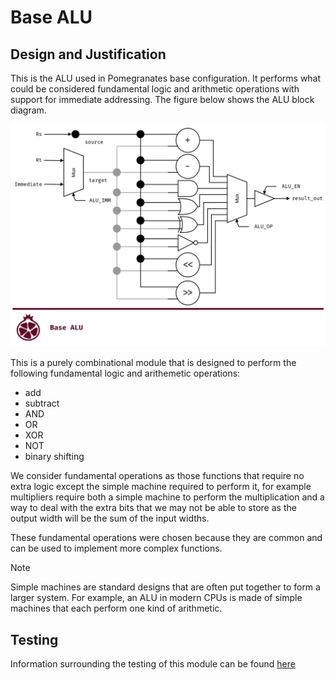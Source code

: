 # Base ALU

## Design and Justification
<!-- Please discuss your design here -->
<!-- Make sure to justify any design choices made where there may be an alternative approach -->
This is the ALU used in Pomegranates base configuration. It performs what could be considered fundamental logic and arithmetic operations with support for immediate addressing. The figure below shows the ALU block diagram.

![ALU block diagram](https://github.com/Zachary-Pearce/Pomegranate/blob/main/images/ALU_Block_Diagram.png)

This is a purely combinational module that is designed to perform the following fundamental logic and arithemetic operations:
* add
* subtract
* AND
* OR
* XOR
* NOT
* binary shifting

We consider fundamental operations as those functions that require no extra logic except the simple machine required to perform it, for example multipliers require both a simple machine to perform the multiplication and a way to deal with the extra bits that we may not be able to store as the output width will be the sum of the input widths.

These fundamental operations were chosen because they are common and can be used to implement more complex functions.

> [!NOTE]
> Simple machines are standard designs that are often put together to form a larger system. For example, an ALU in modern CPUs is made of simple machines that each perform one kind of arithmetic.

## Testing
Information surrounding the testing of this module can be found [here](https://github.com/Zachary-Pearce/Pomegranate/blob/main/testing/ALU/)